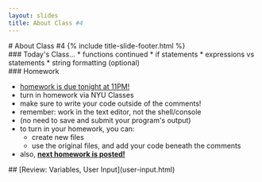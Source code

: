 ```yaml
---
layout: slides
title: About Class #4 
---
```

<section markdown="block" class="title-slide">
# About Class #4
{% include title-slide-footer.html %}
</section>

<section markdown="block">
### Today's Class...
* functions continued
* if statements
* expressions vs statements
* string formatting (optional)
</section>

<section markdown="block">
### Homework

* [homework is due tonight at 11PM!](../../schedule.html#homework1)
* turn in homework via NYU Classes
* make sure to write your code outside of the comments!
* remember: work in the text editor, not the shell/console
* (no need to save and submit your program's output)
* to turn in your homework, you can:
	* create new files
	* use the original files, and add your code beneath the comments
* also, [__next homework is posted!__](../../schedule.html#homework2)
</section>


<section markdown="block">
## [Review: Variables, User Input](user-input.html)
</section>
